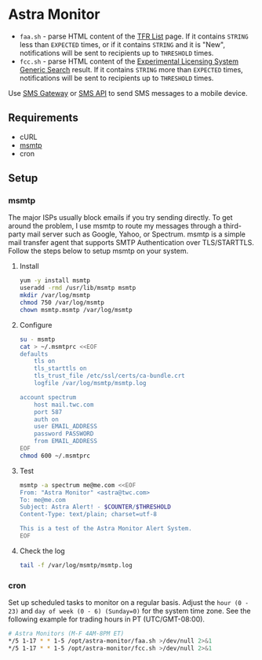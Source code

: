 # Astra Monitor
* `faa.sh` - parse HTML content of the [TFR List](https://tfr.faa.gov/tfr2/list.html) page. If it contains `STRING` less than `EXPECTED` times, or if it contains `STRING` and it is "New", notifications will be sent to recipients up to `THRESHOLD` times.
* `fcc.sh` - parse HTML content of the [Experimental Licensing System Generic Search](https://apps.fcc.gov/oetcf/els/reports/GenericSearch.cfm) result. If it contains `STRING` more than `EXPECTED` times, notifications will be sent to recipients up to `THRESHOLD` times.

Use [SMS Gateway](https://en.wikipedia.org/wiki/SMS_gateway#Email_clients) or [SMS API](https://www.twilio.com/) to send SMS messages to a mobile device.

## Requirements
* cURL
* [msmtp](https://marlam.de/msmtp/msmtp.html)
* cron

## Setup
### msmtp
The major ISPs usually block emails if you try sending directly. To get around the problem, I use msmtp to route my messages through a third-party mail server such as Google, Yahoo, or Spectrum. msmtp is a simple mail transfer agent that supports SMTP Authentication over TLS/STARTTLS. Follow the steps below to setup msmtp on your system.
1. Install
   ```bash
   yum -y install msmtp
   useradd -rmd /usr/lib/msmtp msmtp
   mkdir /var/log/msmtp
   chmod 750 /var/log/msmtp
   chown msmtp.msmtp /var/log/msmtp
   ```
1. Configure
   ```bash
   su - msmtp
   cat > ~/.msmtprc <<EOF
   defaults
       tls on
       tls_starttls on
       tls_trust_file /etc/ssl/certs/ca-bundle.crt
       logfile /var/log/msmtp/msmtp.log
   
   account spectrum
       host mail.twc.com
       port 587
       auth on
       user EMAIL_ADDRESS
       password PASSWORD
       from EMAIL_ADDRESS
   EOF
   chmod 600 ~/.msmtprc
   ```
1. Test
   ```bash
   msmtp -a spectrum me@me.com <<EOF
   From: "Astra Monitor" <astra@twc.com>
   To: me@me.com
   Subject: Astra Alert! - $COUNTER/$THRESHOLD
   Content-Type: text/plain; charset=utf-8
   
   This is a test of the Astra Monitor Alert System.
   EOF
   ```
1. Check the log
   ```bash
   tail -f /var/log/msmtp/msmtp.log
   ```

### cron
Set up scheduled tasks to monitor on a regular basis. Adjust the `hour (0 - 23)` and `day of week (0 - 6) (Sunday=0)` for the system time zone. See the following example for trading hours in PT (UTC/GMT-08:00).
```bash
# Astra Monitors (M-F 4AM-8PM ET)
*/5 1-17 * * 1-5 /opt/astra-monitor/faa.sh >/dev/null 2>&1
*/5 1-17 * * 1-5 /opt/astra-monitor/fcc.sh >/dev/null 2>&1
```
